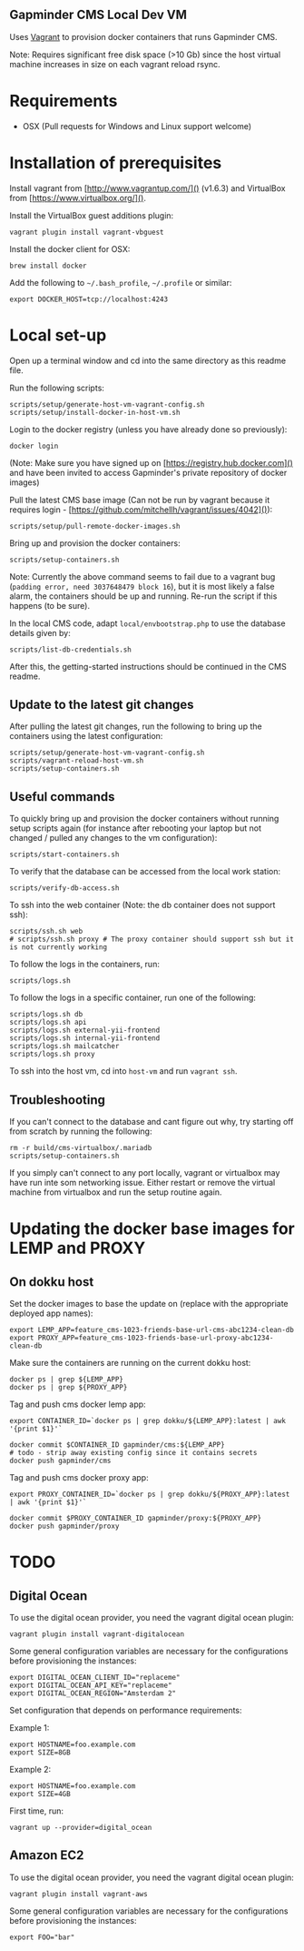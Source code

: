 Gapminder CMS Local Dev VM
-----------------------------

Uses [Vagrant](http://www.vagrantup.com/) to provision docker containers that runs Gapminder CMS.

Note: Requires significant free disk space (>10 Gb) since the host virtual machine increases in size on each vagrant reload rsync.

# Requirements

* OSX (Pull requests for Windows and Linux support welcome)

# Installation of prerequisites

Install vagrant from [http://www.vagrantup.com/]() (v1.6.3) and VirtualBox from [https://www.virtualbox.org/]().

Install the VirtualBox guest additions plugin:

    vagrant plugin install vagrant-vbguest

Install the docker client for OSX:

    brew install docker

Add the following to `~/.bash_profile`, `~/.profile` or similar:

    export DOCKER_HOST=tcp://localhost:4243

# Local set-up

Open up a terminal window and cd into the same directory as this readme file.

Run the following scripts:

    scripts/setup/generate-host-vm-vagrant-config.sh
    scripts/setup/install-docker-in-host-vm.sh

Login to the docker registry (unless you have already done so previously):

    docker login

(Note: Make sure you have signed up on [https://registry.hub.docker.com]() and have been invited to access Gapminder's private repository of docker images)

Pull the latest CMS base image (Can not be run by vagrant because it requires login - [https://github.com/mitchellh/vagrant/issues/4042]()):

    scripts/setup/pull-remote-docker-images.sh

Bring up and provision the docker containers:

    scripts/setup-containers.sh

Note: Currently the above command seems to fail due to a vagrant bug (`padding error, need 3037648479 block 16`), but it is most likely a false alarm, the containers should be up and running. Re-run the script if this happens (to be sure).

In the local CMS code, adapt `local/envbootstrap.php` to use the database details given by:

    scripts/list-db-credentials.sh

After this, the getting-started instructions should be continued in the CMS readme.

## Update to the latest git changes

After pulling the latest git changes, run the following to bring up the containers using the latest configuration:

    scripts/setup/generate-host-vm-vagrant-config.sh
    scripts/vagrant-reload-host-vm.sh
    scripts/setup-containers.sh

## Useful commands

To quickly bring up and provision the docker containers without running setup scripts again (for instance after rebooting your laptop but not changed / pulled any changes to the vm configuration):

    scripts/start-containers.sh

To verify that the database can be accessed from the local work station:

    scripts/verify-db-access.sh

To ssh into the web container (Note: the db container does not support ssh):

    scripts/ssh.sh web
    # scripts/ssh.sh proxy # The proxy container should support ssh but it is not currently working

To follow the logs in the containers, run:

    scripts/logs.sh

To follow the logs in a specific container, run one of the following:

    scripts/logs.sh db
    scripts/logs.sh api
    scripts/logs.sh external-yii-frontend
    scripts/logs.sh internal-yii-frontend
    scripts/logs.sh mailcatcher
    scripts/logs.sh proxy

To ssh into the host vm, cd into `host-vm` and run `vagrant ssh`.

## Troubleshooting

If you can't connect to the database and cant figure out why, try starting off from scratch by running the following:

    rm -r build/cms-virtualbox/.mariadb
    scripts/setup-containers.sh

If you simply can't connect to any port locally, vagrant or virtualbox may have run inte som networking issue. Either restart or remove the virtual machine from virtualbox and run the setup routine again.

# Updating the docker base images for LEMP and PROXY

## On dokku host

Set the docker images to base the update on (replace with the appropriate deployed app names):

    export LEMP_APP=feature_cms-1023-friends-base-url-cms-abc1234-clean-db
    export PROXY_APP=feature_cms-1023-friends-base-url-proxy-abc1234-clean-db

Make sure the containers are running on the current dokku host:

    docker ps | grep ${LEMP_APP}
    docker ps | grep ${PROXY_APP}

Tag and push cms docker lemp app:

    export CONTAINER_ID=`docker ps | grep dokku/${LEMP_APP}:latest | awk '{print $1}'`

    docker commit $CONTAINER_ID gapminder/cms:${LEMP_APP}
    # todo - strip away existing config since it contains secrets
    docker push gapminder/cms

Tag and push cms docker proxy app:

    export PROXY_CONTAINER_ID=`docker ps | grep dokku/${PROXY_APP}:latest | awk '{print $1}'`

    docker commit $PROXY_CONTAINER_ID gapminder/proxy:${PROXY_APP}
    docker push gapminder/proxy

# TODO

## Digital Ocean

To use the digital ocean provider, you need the vagrant digital ocean plugin:

    vagrant plugin install vagrant-digitalocean

Some general configuration variables are necessary for the configurations before provisioning the instances:

    export DIGITAL_OCEAN_CLIENT_ID="replaceme"
    export DIGITAL_OCEAN_API_KEY="replaceme"
    export DIGITAL_OCEAN_REGION="Amsterdam 2"

Set configuration that depends on performance requirements:

Example 1:

    export HOSTNAME=foo.example.com
    export SIZE=8GB

Example 2:

    export HOSTNAME=foo.example.com
    export SIZE=4GB

First time, run:

    vagrant up --provider=digital_ocean

## Amazon EC2

To use the digital ocean provider, you need the vagrant digital ocean plugin:

    vagrant plugin install vagrant-aws

Some general configuration variables are necessary for the configurations before provisioning the instances:

    export FOO="bar"
